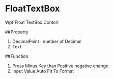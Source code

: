 # FloatTextBox
Wpf Float TextBox Contorl

##Property
1. DecimalPoint : number of Decimal
2. Text

##Function
1. Press Minus Key than Positive negative change
2. Input Value Auto Fit To Format
